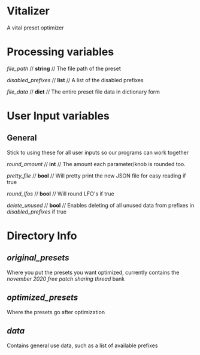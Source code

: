 # Vitalizer

A vital preset optimizer

# Processing variables

_file_path_ // __string__ // The file path of the preset

_disabled_prefixes_ // __list__ // A list of the disabled prefixes

_file_data_ // __dict__ // The entire preset file data in dictionary form

# User Input variables

## General

Stick to using these for all user inputs so our programs can work together

_round_amount_ // __int__ // The amount each parameter/knob is rounded too.

_pretty_file_ // __bool__ // Will pretty print the new JSON file for easy reading if true

_round_lfos_ //  __bool__ // Will round LFO's if true

_delete_unused_ // __bool__ // Enables deleting of all unused data from prefixes in _disabled_prefixes_ if true

# Directory Info

## _original_presets_ 

Where you put the presets you want optimized, currently contains the _november 2020 free patch sharing thread_ bank

## _optimized_presets_

Where the presets go after optimization

## _data_

Contains general use data, such as a list of available prefixes
